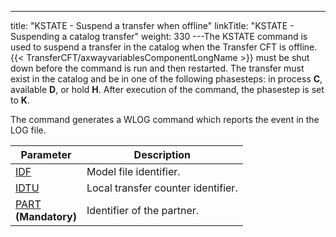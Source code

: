 ---
title: "KSTATE - Suspend a transfer when offline"
linkTitle: "KSTATE - Suspending a catalog transfer"
weight: 330
---The KSTATE
command is used to suspend a transfer in the catalog when the Transfer CFT is offline. {{< TransferCFT/axwayvariablesComponentLongName  >}} must
be shut down before the command is run and then restarted. The transfer
must exist in the catalog and be in one of the following phasesteps: in process
****C****, available ****D****,
or hold ****H****. After execution of
the command, the phasestep is set to ****K****.

The command generates a WLOG command which reports the event in the
LOG file.


| Parameter  | Description  |
| --- | --- |
| [IDF](../../../command_summary/parameter_intro/idf) | Model file identifier. |
| [IDTU](../../../command_summary/parameter_intro/idtu) | Local transfer counter identifier. |
| [PART](../../../command_summary/parameter_intro/part)<br/> **(Mandatory)** | Identifier of the partner. |

